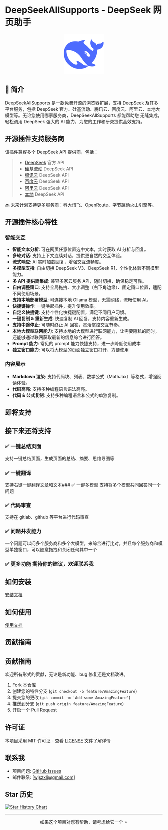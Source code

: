 # DeepSeekAllSupports - DeepSeek 网页助手

<div align="center">

<img src="public/icons/icon128.png" alt="DeepSeekAllSupports" width="128" />

</div>

## 📖 简介

DeepSeekAllSupports 是一款免费开源的浏览器扩展，支持 [DeepSeek](https://deepseek.com) 及其多平台服务，包括 DeepSeek 官方、硅基流动、腾讯云、百度云、阿里云、本地大模型等。无论您使用哪家服务商，DeepSeekAllSupports 都能帮助您 无缝集成，轻松调用 DeepSeek 强大的 AI 能力，为您的工作和研究提供高效支持。

## 开源插件支持服务商

该插件兼容多个 DeepSeek API 提供商，包括：

> - [DeepSeek](https://deepseek.com) 官方 API
> - [硅基流动](https://cloud.siliconflow.cn/i/lStn36vH) DeepSeek API
> - [腾讯云](https://cloud.tencent.com/document/product/1772/115969) DeepSeek API
> - [百度云](https://console.bce.baidu.com/iam/#/iam/apikey/list) DeepSeek API
> - [阿里云](https://bailian.console.aliyun.com/?apiKey=1#/api-key) DeepSeek API
> - [本地](https://ollama.com/) DeepSeek API

🔜 未来计划支持更多服务商：科大讯飞、OpenRoute、字节跳动火山引擎等。

## 开源插件核心特性

### 智能交互

- **智能文本分析**: 可在网页任意位置选中文本，实时获取 AI 分析与回复。
- **多轮对话**: 支持上下文连续对话，提供更自然的交互体验。
- **流式响应**: AI 实时加载回复，增强交互流畅度。
- **多模型支持**: 自由切换 DeepSeek V3、DeepSeek R1，个性化体验不同模型能力。
- **多 API 提供商集成**: 兼容多家云服务 API，随时切换，确保稳定可靠。
- **自由调整窗口**: 支持全局拖拽、大小调整（右下角边缘）、固定窗口位置，适配不同使用场景。
- **支持本地部署模型**: 可连接本地 Ollama 模型，无需网络，流畅使用 AI。
- **快捷键操作**: 一键唤起插件，提升使用效率。
- **自定义快捷键**: 支持个性化快捷键配置，满足不同用户习惯。
- **一键复制 & 重新生成**: 快速复制 AI 回复，支持内容重新生成。
- **支持中途停止**: 可随时终止 AI 回答，灵活掌控交互节奏。
- **本地大模型联网能力**: 支持本地的大模型进行联网能力，让需要隐私的同时，还能够通过联网获取最新的信息综合进行回答。
- **Prompt 能力**: 常见的 prompt 能力快捷支持，进一步降低使用成本
- **独立窗口能力**: 可以将大模型的页面独立窗口打开，方便使用

### 内容展示

- **Markdown 渲染**: 支持代码块、列表、数学公式（MathJax）等格式，增强阅读体验。
- **代码高亮**: 支持多种编程语言语法高亮。
- **代码 & 公式复制**: 支持多种编程语言和公式的单独复制。

## 即将支持


## 接下来还将支持
### ✅ 一键总结页面
支持一键总结页面，生成页面的总结、摘要、思维导图等
### ✅ 一键翻译
支持右键一键翻译文章和文本### ✅ 一键多模型
支持将多个模型共同回答同一个问题
### ✅ 代码审查
支持在 gitlab、github 等平台进行代码审查
### ✅ 问题并发能力
一个问题可以问多个服务商和多个大模型，来综合进行比对，并且每个服务商和模型单独窗口，可以随意拖拽和关闭任何其中一个
### ✅ 更多功能 期待你的建议，欢迎联系我

## 如何安装

[安装文档](./public/doc/install.zh-CN.md)

## 如何使用

[使用文档](./public/doc/use.zh-CN.md)

## 贡献指南

## 贡献指南

欢迎所有形式的贡献，无论是新功能、bug 修复还是文档改进。

1. Fork 本仓库
2. 创建您的特性分支 (`git checkout -b feature/AmazingFeature`)
3. 提交您的更改 (`git commit -m 'Add some AmazingFeature'`)
4. 推送到分支 (`git push origin feature/AmazingFeature`)
5. 开启一个 Pull Request

## 许可证

本项目采用 MIT 许可证 - 查看 [LICENSE](LICENSE) 文件了解详情

## 联系我

- 项目问题: [GitHub Issues](https://github.com/wjszxli/DeepSeekAllSupports/issues)
- 邮件联系: [wjszxli@gmail.com]

## Star 历史

[![Star History Chart](https://api.star-history.com/svg?repos=wjszxli/DeepSeekAllSupports&type=Date)](https://star-history.com/#wjszxli/DeepSeekAllSupports&Date)

---

<div align="center">
如果这个项目对您有帮助，请考虑给它一个 ⭐️
</div>
